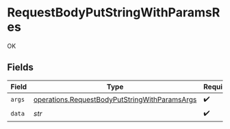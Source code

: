 # RequestBodyPutStringWithParamsRes

OK


## Fields

| Field                                                                                                          | Type                                                                                                           | Required                                                                                                       | Description                                                                                                    |
| -------------------------------------------------------------------------------------------------------------- | -------------------------------------------------------------------------------------------------------------- | -------------------------------------------------------------------------------------------------------------- | -------------------------------------------------------------------------------------------------------------- |
| `args`                                                                                                         | [operations.RequestBodyPutStringWithParamsArgs](../../models/operations/requestbodyputstringwithparamsargs.md) | :heavy_check_mark:                                                                                             | N/A                                                                                                            |
| `data`                                                                                                         | *str*                                                                                                          | :heavy_check_mark:                                                                                             | N/A                                                                                                            |